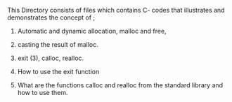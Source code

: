 This Directory consists of files which contains C- codes that illustrates and demonstrates the concept of ;

1. Automatic and dynamic allocation, malloc and free,
2. casting the result of malloc.
3. exit (3), calloc, realloc.

4. How to use the exit function
5. What are the functions calloc and realloc from the standard library and how to use them.
